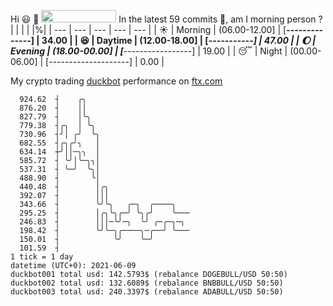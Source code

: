 Hi :smiley: :wave: <img src="https://jojoee.jojoee.com/api/utcnow" width="120" height="20">
In the latest 59 commits :bug:, am I morning person ? 
| | | | |%|
| --- | --- | --- | --- | --- |
| :sunny: | Morning | (06.00-12.00] | [******--------------] | 34.00 |
| :satisfied: | Daytime | (12.00-18.00] | [*********-----------] | 47.00 |
| :moon: | Evening | (18.00-00.00] | [***-----------------] | 19.00 |
| :sleeping: | Night | (00.00-06.00] | [--------------------] | 0.00 |

My crypto trading [duckbot](https://github.com/jojoee/duckbot) performance on [ftx.com](https://ftx.com/#a=13144711)
```
  924.62  ┤    ╭╮
  876.20  ┤    ││
  827.79  ┤    │╰╮
  779.38  ┤╭╮  │ ╰╮
  730.96  ┤╯│ ╭╯  ╰╮
  682.55  ┤╭╮╭╯╮   │
  634.14  ┼╯││─╮╮  │
  585.72  ┤ ╰╯│╰─╮╮│
  537.31  ┤ ╰─╯  ╰╮│
  488.90  ┤       ╰│
  440.48  ┤        │╭╮
  392.07  ┤        │││
  343.66  ┤        ╰╯╰╮   ╭─╮  ╭────╮
  295.25  ┤        │╭╮╰╮╭─╯ ╰╮╭╯    ╰───
  246.83  ┤        │││─╰╯─╮  ╰╯ ╭─╭─╮─╮
  198.42  ┤        ╰╯╰─╮╭────╮─╭──╯ ╰───
  150.01  ┤            ╰╯    ╰─╯
  101.59  ┤
1 tick = 1 day
datetime (UTC+0): 2021-06-09
duckbot001 total usd: 142.5793$ (rebalance DOGEBULL/USD 50:50)
duckbot002 total usd: 132.6089$ (rebalance BNBBULL/USD 50:50)
duckbot003 total usd: 240.3397$ (rebalance ADABULL/USD 50:50)
```

